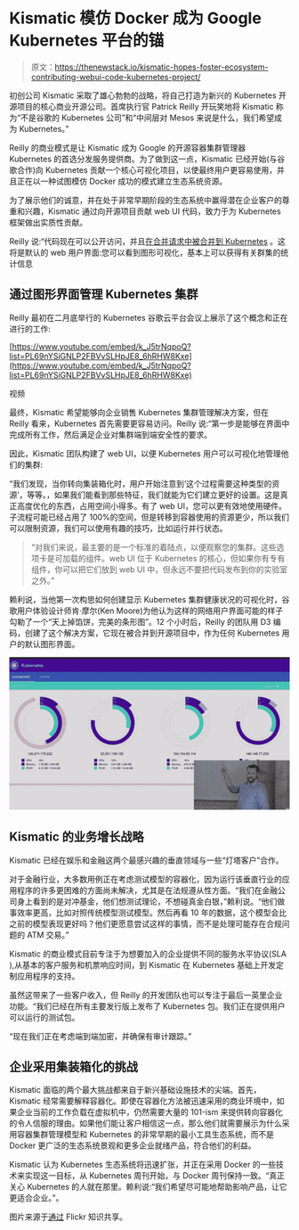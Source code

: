 # Kismatic 模仿 Docker 成为 Google Kubernetes 平台的锚

> 原文：<https://thenewstack.io/kismatic-hopes-foster-ecosystem-contributing-webui-code-kubernetes-project/>

初创公司 Kismatic 采取了雄心勃勃的战略，将自己打造为新兴的 Kubernetes 开源项目的核心商业开源公司。首席执行官 Patrick Reilly 开玩笑地将 Kismatic 称为“不是谷歌的 Kubernetes 公司”和“中间层对 Mesos 来说是什么，我们希望成为 Kubernetes。”

Reilly 的商业模式是让 Kismatic 成为 Google 的开源容器集群管理器 Kubernetes 的首选分发服务提供商。为了做到这一点，Kismatic 已经开始(与谷歌合作)向 Kubernetes 贡献一个核心可视化项目，以使最终用户更容易使用，并且正在以一种试图模仿 Docker 成功的模式建立生态系统资源。

为了展示他们的诚意，并在处于非常早期阶段的生态系统中赢得潜在企业客户的尊重和兴趣，Kismatic 通过向开源项目贡献 web UI 代码，致力于为 Kubernetes 框架做出实质性贡献。

Reilly 说:“代码现在可以公开访问，并且[在合并请求中被合并到 Kubernetes](https://github.com/GoogleCloudPlatform/kubernetes/pull/5834/commits) 。这将是默认的 web 用户界面:您可以看到图形可视化，基本上可以获得有关群集的统计信息

## 通过图形界面管理 Kubernetes 集群

Reilly 最初在二月底举行的 Kubernetes 谷歌云平台会议上展示了这个概念和正在进行的工作:

[https://www.youtube.com/embed/k_J5trNqpoQ?list=PL69nYSiGNLP2FBVvSLHpJE8_6hRHW8Kxe](https://www.youtube.com/embed/k_J5trNqpoQ?list=PL69nYSiGNLP2FBVvSLHpJE8_6hRHW8Kxe)

视频

最终，Kismatic 希望能够向企业销售 Kubernetes 集群管理解决方案，但在 Reilly 看来，Kubernetes 首先需要更容易访问。Reilly 说:“第一步是能够在界面中完成所有工作，然后满足企业对集群端到端安全性的要求。

因此，Kismatic 团队构建了 web UI，以便 Kubernetes 用户可以可视化地管理他们的集群:

“我们发现，当你转向集装箱化时，用户开始注意到‘这个过程需要这种类型的资源’，等等。，如果我们能看到那些特征，我们就能为它们建立更好的设置。这是真正高度优化的东西，占用空间小得多。有了 web UI，您可以更有效地使用硬件。子流程可能已经占用了 100%的空间，但是转移到容器使用的资源更少，所以我们可以限制资源，我们可以使用有趣的技巧，比如运行并行状态。

> “对我们来说，最主要的是一个标准的着陆点，以便观察您的集群。这些选项卡是可加载的组件。web UI 位于 Kubernetes 的核心，但如果你有专有组件，你可以把它们放到 web UI 中，但永远不要把代码发布到你的实验室之外。”

赖利说，当他第一次构思如何创建显示 Kubernetes 集群健康状况的可视化时，谷歌用户体验设计师肯·摩尔(Ken Moore)为他认为这样的网络用户界面可能的样子勾勒了一个“天上掉馅饼，完美的条形图”。12 个小时后，Reilly 的团队用 D3 编码，创建了这个解决方案，它现在被合并到开源项目中，作为任何 Kubernetes 用户的默认图形界面。

[![kismatic visualization](img/5b19729953dfb7c557153123a55f87c5.png)](https://thenewstack.io/wp-content/uploads/2015/03/kismatic-visualization.png)

## Kismatic 的业务增长战略

Kismatic 已经在娱乐和金融这两个最感兴趣的垂直领域与一些“灯塔客户”合作。

对于金融行业，大多数用例正在考虑测试模型的容器化，因为运行该垂直行业的应用程序的许多更困难的方面尚未解决，尤其是在法规遵从性方面。“我们在金融公司身上看到的是对冲基金，他们想测试理论，不想碰真金白银，”赖利说。“他们做事效率更高，比如对照传统模型测试模型。然后再看 10 年的数据，这个模型会比之前的模型表现更好吗？他们更愿意尝试这样的事情，而不是处理可能存在合规问题的 ATM 交易。”

Kismatic 的商业模式目前专注于为想要加入的企业提供不同的服务水平协议(SLA ),从基本的客户服务和机票响应时间，到 Kismatic 在 Kubernetes 基础上开发定制应用程序的支持。

虽然这带来了一些客户收入，但 Reilly 的开发团队也可以专注于最后一英里企业功能。“我们已经在所有主要发行版上发布了 Kubernetes 包。我们正在提供用户可以运行的测试包。

“现在我们正在考虑端到端加密，并确保有审计跟踪。”

## 企业采用集装箱化的挑战

Kismatic 面临的两个最大挑战都来自于新兴基础设施技术的尖端。首先，Kismatic 经常需要解释容器化。即使在容器化方法被迅速采用的商业环境中，如果企业当前的工作负载在虚拟机中，仍然需要大量的 101-ism 来提供转向容器化的令人信服的理由。如果他们能让客户相信这一点，那么他们就需要展示为什么采用容器集群管理模型和 Kubernetes 的非常早期的最小工具生态系统，而不是 Docker 更广泛的生态系统景观和更多企业就绪产品，符合他们的利益。

Kismatic 认为 Kubernetes 生态系统将迅速扩张，并正在采用 Docker 的一些技术来实现这一目标，从 Kubernetes 周刊开始，与 Docker 周刊保持一致。“真正关心 Kubernetes 的人就在那里。赖利说:“我们希望尽可能地帮助影响产品，让它更适合企业。”。

图片来源于[通过](https://www.flickr.com/photos/128591394@N08/16004498904/in/photolist-qogeWh-nHaWrN-fte6xb-faWyF1-6pXBvD-dTdcHQ-cz4YuG-4ad758-jhpDkR-fN4B2t-pSaZgy-oVis12-7NX1NY-6Mb1yE-37ziFR-fte6tj-eVacxy-dKqcZu-jcHdNY-jcHdem-pEWc5X-9qwmgp-poFCMx-gCYRQN-e6JkbU-e6Jj2Y-oJjGtf-jc27Zo-7j8pm4-842nTf-oJjujL-dr8WCf-nae1xJ-aR8grp-oUg8jB-aCFsGh-jcHygf-jcHxvh-pD5vhE-pFfqs3-poJwV4-9FCdYS-aR8m7x-aR8eEz-aR8gUn-aR8hi2-aR8f5X-aR8fwx-aR8k4i-aR8kPc "Server cluster") Flickr 知识共享。

<svg xmlns:xlink="http://www.w3.org/1999/xlink" viewBox="0 0 68 31" version="1.1"><title>Group</title> <desc>Created with Sketch.</desc></svg>